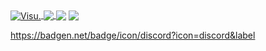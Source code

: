 <a href="https://github.com/Visual917?tab=repositories">
  <img align="center" src="https://github-readme-stats.anuraghazra1.vercel.app/api?username=Visual917&custom_title=Visu :)&show_icons=true&count_private=true&include_all_commits=true&theme=highcontrast" alt="Visu." />
</a>
<a href="https://github.com/Visual917/PS2RPC">
  <img align="center" src="https://github-readme-stats.anuraghazra1.vercel.app/api/pin/?username=Visual917&repo=PS2RPC&theme=highcontrast" />
</a>
<img align="center" src="https://visu.studio/old/gtamoddingcommunity1.png">
<img align="center" src="https://visu.studio/old/ps2developer2.png">
</a>

https://badgen.net/badge/icon/discord?icon=discord&label

